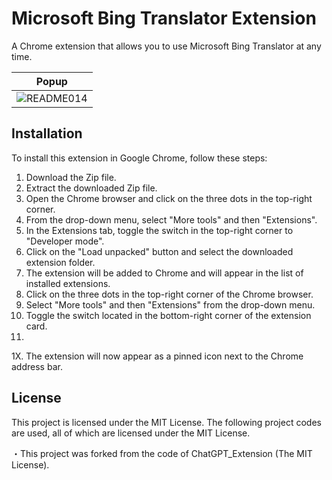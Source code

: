 # Microsoft Bing Translator Extension

A Chrome extension that allows you to use Microsoft Bing Translator at any time.



|Popup|
|---|
|![README014](https://user-images.githubusercontent.com/109842406/222693987-bf9c69b4-2c3a-4e46-a703-0c3fe41cdf8d.jpg)|


## Installation

To install this extension in Google Chrome, follow these steps:

1. Download the Zip file.
2. Extract the downloaded Zip file.
3. Open the Chrome browser and click on the three dots in the top-right corner.
4. From the drop-down menu, select "More tools" and then "Extensions".
5. In the Extensions tab, toggle the switch in the top-right corner to "Developer mode".
6. Click on the "Load unpacked" button and select the downloaded extension folder.
7. The extension will be added to Chrome and will appear in the list of installed extensions.
8. Click on the three dots in the top-right corner of the Chrome browser.
9. Select "More tools" and then "Extensions" from the drop-down menu.
10. Toggle the switch located in the bottom-right corner of the extension card.
11.
1X. The extension will now appear as a pinned icon next to the Chrome address bar.

## License

This project is licensed under the MIT License. The following project codes are used, all of which are licensed under the MIT License.

・This project was forked from the code of ChatGPT_Extension (The MIT License).



